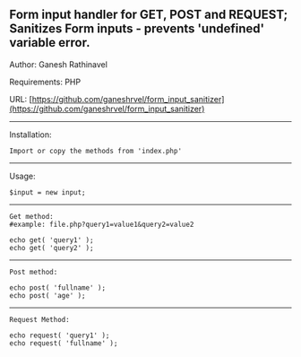Form input handler for GET, POST and REQUEST; Sanitizes Form inputs - prevents 'undefined' variable error.
--------
Author: Ganesh Rathinavel

Requirements: PHP

URL: [https://github.com/ganeshrvel/form_input_sanitizer](https://github.com/ganeshrvel/form_input_sanitizer)


----------


Installation:

    Import or copy the methods from 'index.php'

----------


Usage:

    $input = new input;

----------

    Get method:
    #example: file.php?query1=value1&query2=value2
    
    echo get( 'query1' );
    echo get( 'query2' );


----------


    Post method:
    
    echo post( 'fullname' );
    echo post( 'age' );


----------


    Request Method:
    
    echo request( 'query1' );
    echo request( 'fullname' );
